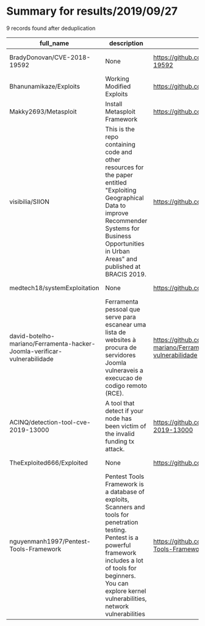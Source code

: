 
# Summary for results/2019/09/27
    
9 records found after deduplication

| full_name | description | html_url | matched_list | matched_count | pushed_at | size | stargazers_count | language | forks_count | vul_ids |
|--------------------------------------------------------------------------|---------------------------------------------------------------------------------------------------------------------------------------------------------------------------------------------------------------------------------------|---------------------------------------------------------------------------------------------|----------------------------------|-----------------|---------------------------|--------|--------------------|------------|---------------|--------------------|
| BradyDonovan/CVE-2018-19592 | None | https://github.com/BradyDonovan/CVE-2018-19592 | ['cve-2'] | 1 | 2019-09-27 00:20:34+00:00 | 10 | 0 | | 0 | ['CVE-2018-19592'] |
| Bhanunamikaze/Exploits | Working Modified Exploits | https://github.com/Bhanunamikaze/Exploits | ['exploit'] | 1 | 2019-09-27 19:32:28+00:00 | 37 | 0 | C | 0 | [] |
| Makky2693/Metasploit | Install Metasploit Framework | https://github.com/Makky2693/Metasploit | ['metasploit module OR payload'] | 1 | 2019-09-27 14:32:44+00:00 | 9 | 0 | Shell | 0 | [] |
| visibilia/SIION | This is the repo containing code and other resources for the paper entitled "Exploiting Geographical Data to improve Recommender Systems for Business Opportunities in Urban Areas" and published at BRACIS 2019. | https://github.com/visibilia/SIION | ['exploit'] | 1 | 2019-09-27 16:45:37+00:00 | 10563 | 1 | Python | 0 | [] |
| medtech18/systemExploitation | None | https://github.com/medtech18/systemExploitation | ['exploit'] | 1 | 2019-09-27 09:36:05+00:00 | 14 | 0 | C | 0 | [] |
| david-botelho-mariano/Ferramenta-hacker-Joomla-verificar-vulnerabilidade | Ferramenta pessoal que serve para escanear uma lista de websites à procura de servidores Joomla vulneraveis a execucao de codigo remoto (RCE). | https://github.com/david-botelho-mariano/Ferramenta-hacker-Joomla-verificar-vulnerabilidade | ['rce'] | 1 | 2019-09-27 04:36:05+00:00 | 8 | 0 | Python | 0 | [] |
| ACINQ/detection-tool-cve-2019-13000 | A tool that detect if your node has been victim of the invalid funding tx attack. | https://github.com/ACINQ/detection-tool-cve-2019-13000 | ['cve-2'] | 1 | 2019-09-27 13:44:16+00:00 | 8 | 0 | Scala | 0 | ['CVE-2019-13000'] |
| TheExploited666/Exploited | None | https://github.com/TheExploited666/Exploited | ['exploit'] | 1 | 2019-09-27 23:36:48+00:00 | 0 | 0 | | 0 | [] |
| nguyenmanh1997/Pentest-Tools-Framework | Pentest Tools Framework is a database of exploits, Scanners and tools for penetration testing. Pentest is a powerful framework includes a lot of tools for beginners. You can explore kernel vulnerabilities, network vulnerabilities | https://github.com/nguyenmanh1997/Pentest-Tools-Framework | ['exploit'] | 1 | 2019-09-27 17:30:53+00:00 | 3044 | 1 | | 17 | [] |
